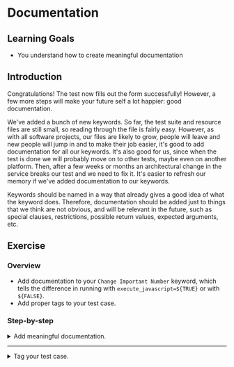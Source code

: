 # Documentation

## Learning Goals

- You understand how to create meaningful documentation

## Introduction

Congratulations! The test now fills out the form successfully! However, a few
more steps will make your future self a lot happier: good documentation.

We've added a bunch of new keywords. So far, the test suite and resource
files are still small, so reading through the file is fairly easy.
However, as with all software projects, our files are likely to grow,
people will leave and new people will jump in and to make their job easier,
it's good to add documentation for all our keywords. It's also good
for us, since when the test is done we will probably move on
to other tests, maybe even on another platform. Then, after a few weeks
or months an architectural change in the service breaks our test and we
need to fix it. It's easier to refresh our memory if we've added
documentation to our keywords.

Keywords should be named in a way that already gives a good idea of
what the keyword does. Therefore, documentation should be added just to things
that we think are not obvious, and will be relevant in the future, such as special clauses,
restrictions, possible return values, expected arguments, etc.

## Exercise

### Overview

- Add documentation to your `Change Important Number` keyword, which tells the difference in
running with `execute_javascript=${TRUE}` or with `${FALSE}`.
- Add proper tags to your test case.

### Step-by-step

<details>
  <summary>Add meaningful documentation.</summary>

<br />

Keyword and test case documentation shouldn't be added just to state the obvious. However,
in case of special requirements and nontrivial cases, there should be documented explanation.
The keywords
in this training are pretty concise and self-explanatory, but there's at least one
place we could add documentation in:
we could add a note that using `Change Important Number` from the UI is _slow_,
but using the `Execute Javascript` doesn't update the UI, even though it works.

- Add a notion to the documentation of `Change Important Number` that using the
`execute_javascript` causes an issue with the UI, but not using it dramatically
slows down the test.

</details>

---

<details>
  <summary>Tag your test case.</summary>

<br />

One final touch we should add to our test suite is to update the test tags.
If this was a test with a real requirement linked to a requirements management
tool, we should have the ticket id as a tag already. In this workshop, it's not, so we
ignore that now. However, we added a `wip` at the beginning of the training to our
test suite. Now our test is finished, so we should remove it.

For the sake of getting used to tags, let's imagine this test is for an existing
requirement. Our test suite tests a business requirement `contacts` and they
will test it with `UI`. Our test case tests a feature `ABC-123`. Also, our
test case is a core part of Bad Flask App's functionality, so it should be a
`smoke` test.

Since all our test cases in this suite will have some categories in common,
let's add that tag to all our test cases. We can do that by adding `Force Tags`
to our `Settings` table. `ABC-123` and `smoke` are specific to our test case
in particular, so we'll add those separately to our test case.

- Remove the `wip` tag from your test suite.
- Add `contacts` and `UI` as `Force Tags` to your `Settings` table.
- Add `ABC-123` and `smoke` as tags to your test case.

</details>
